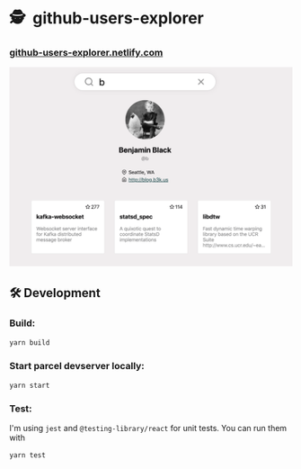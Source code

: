 # 🕵️‍ &nbsp;github-users-explorer

### [github-users-explorer.netlify.com](https://github-users-explorer.netlify.com/)

<p align="center">
  <img src="./assets/app.png" width="600" />
</p>

## 🛠 Development

### Build:

```sh
yarn build
```

### Start parcel devserver locally:

```sh
yarn start
```

### Test:

I'm using `jest` and `@testing-library/react` for unit tests.
You can run them with

```sh
yarn test
```

